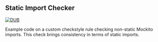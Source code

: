 ## Static Import Checker

[![DUB](https://img.shields.io/dub/l/vibe-d.svg)]()

Example code on a custom checkstyle rule checking non-static Mockito imports. This check brings consistency in terms of static imports.
